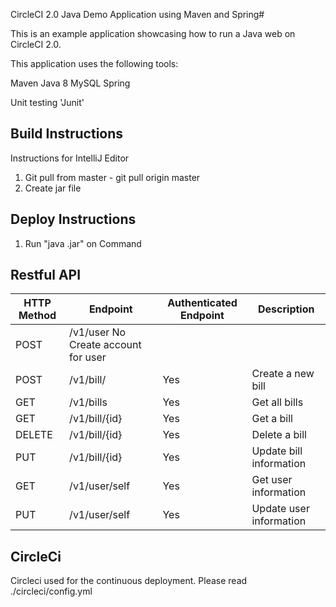 CircleCI 2.0 Java Demo Application using Maven and Spring#

This is an example application showcasing how to run a Java web on CircleCI 2.0.

This application uses the following tools:

Maven
Java 8
MySQL
Spring

Unit testing
'Junit'


## Build Instructions
Instructions for IntelliJ Editor
1) Git pull from master - git pull origin master
4) Create jar file
   
## Deploy Instructions
1) Run "java .jar" on Command

## Restful API
|HTTP Method |	   Endpoint  |  Authenticated Endpoint |  Description|
| --- | --- | --- | ---|
POST 	|/v1/user 	No 	Create account for user
POST |	/v1/bill/ 	|Yes 	|Create a new bill
GET 	|/v1/bills 	|Yes 	|Get all bills
GET |	/v1/bill/{id} |	Yes |	Get a bill
DELETE 	|/v1/bill/{id} |	Yes |	Delete a bill
PUT 	|/v1/bill/{id} |	Yes 	|Update bill information
GET 	|/v1/user/self |	Yes 	|Get user information 
PUT 	|/v1/user/self |	Yes 	|Update user information

## CircleCi
Circleci used for the continuous deployment.
Please read ./circleci/config.yml

